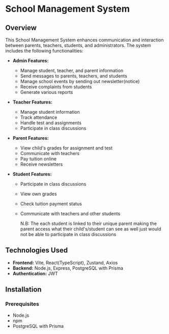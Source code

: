 # School Management System

## Overview

This School Management System enhances communication and interaction between parents, teachers, students, and administrators. The system includes the following functionalities:

- **Admin Features:**
  - Manage student, teacher, and parent information
  - Send messages to parents, teachers, and students
  - Manage school events by sending out newsletter(notice)
  - Receive complaints from students
  - Generate various reports

- **Teacher Features:**
  - Manage student information
  - Track attendance
  - Handle test and assignments
  - Participate in class discussions
    
- **Parent Features:**
  - View child's grades for assignment and test
  - Communicate with teachers
  - Pay tuition online
  - Receive newsletters

- **Student Features:**
  - Participate in class discussions
  - View own grades
  - Check tuition payment status
  - Communicate with teachers and other students
 
    N.B: The each student is linked to their unique parent making the parent access what their child's/student can see as well just would not be able to participate in class discussions
    
## Technologies Used

- **Frontend:** Vite, React(TypeScript), Zustand, Axios
- **Backend:** Node.js, Express, PostgreSQL with Prisma
- **Authentication:** JWT

## Installation

### Prerequisites

- Node.js
- npm
- PostgreSQL with Prisma


